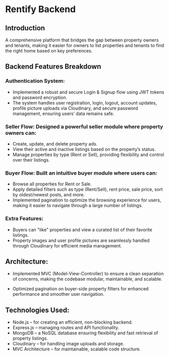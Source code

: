 # Rentify Backend 

## Introduction
  A comprehensive platform that bridges the gap between property owners and tenants, making it easier for owners to list properties and tenants to find the right home based on key preferences.

## Backend Features Breakdown

### Authentication System:
- Implemented a robust and secure Login & Signup flow using JWT tokens and password encryption. 
- The system handles user registration, login, logout, account updates, profile picture uploads via Cloudinary, and secure password management, ensuring users’ data remains safe.

### Seller Flow: Designed a powerful seller module where property owners can:
- Create, update, and delete property ads.
- View their active and inactive listings based on the property’s status.
- Manage properties by type (Rent or Sell), providing flexibility and control over their listings.

### Buyer Flow: Built an intuitive buyer module where users can:
- Browse all properties for Rent or Sale.
- Apply detailed filters such as type (Rent/Sell), rent price, sale price, sort by oldest/newest posts, and more.
- Implemented pagination to optimize the browsing experience for users, making it easier to navigate through a large number of listings.

### Extra Features:
- Buyers can "like" properties and view a curated list of their favorite listings.
- Property images and user profile pictures are seamlessly handled through Cloudinary for efficient media management.

## Architecture:
- Implemented MVC (Model-View-Controller) to ensure a clean separation of concerns, making the codebase modular, maintainable, and scalable.

- Optimized pagination on buyer-side property filters for enhanced performance and smoother user navigation.

## Technologies Used:
- Node.js – for creating an efficient, non-blocking backend.
- Express.js – managing routes and API functionality.
- MongoDB – a NoSQL database ensuring flexibility and fast retrieval of property listings.
- Cloudinary – for handling image uploads and storage.
- MVC Architecture – for maintainable, scalable code structure.
